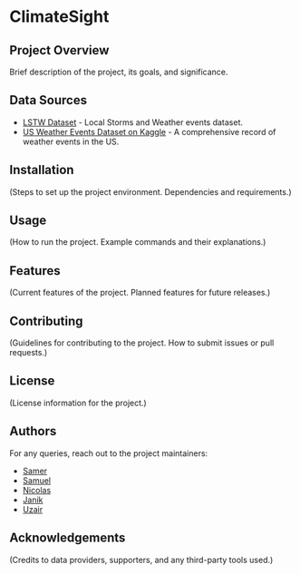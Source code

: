# ClimateSight

## Project Overview
Brief description of the project, its goals, and significance.

## Data Sources
- [LSTW Dataset](https://smoosavi.org/datasets/lstw) - Local Storms and Weather events dataset.
- [US Weather Events Dataset on Kaggle](https://www.kaggle.com/datasets/sobhanmoosavi/us-weather-events) - A comprehensive record of weather events in the US.

## Installation
(Steps to set up the project environment.
Dependencies and requirements.)

## Usage
(How to run the project.
Example commands and their explanations.)

## Features
(Current features of the project.
Planned features for future releases.)

## Contributing
(Guidelines for contributing to the project.
How to submit issues or pull requests.)

## License
(License information for the project.)

## Authors
For any queries, reach out to the project maintainers:
- [Samer](samereladad@gmail.com)
- [Samuel](samuel.bohn@gmx.de)
- [Nicolas](nicolasfaatz@web.de)
- [Janik](Janik.1507@gmail.com)
- [Uzair](uzairrana786@gmail.com)

## Acknowledgements
(Credits to data providers, supporters, and any third-party tools used.)
